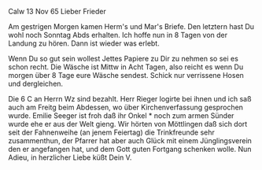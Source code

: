  Calw 13 Nov 65
Lieber Frieder

Am gestrigen Morgen kamen Herm's und Mar's Briefe. Den letztern hast Du wohl noch Sonntag Abds erhalten. Ich hoffe nun in 8 Tagen von der Landung zu hören. Dann ist wieder was erlebt.

Wenn Du so gut sein wollest Jettes Papiere zu Dir zu nehmen so sei es schon recht. Die Wäsche ist Mittw in Acht Tagen, also reicht es wenn Du morgen über 8 Tage eure Wäsche sendest. Schick nur verrissene Hosen und dergleichen.

Die 6 C an Herrn Wz sind bezahlt. Herr Rieger logirte bei ihnen und ich saß auch am Freitg beim Abdessen, wo über Kirchenverfassung gesprochen wurde. Emilie Seeger ist froh daß ihr Onkel <Dortenbach>* noch zum armen Sünder wurde ehe er aus der Welt gieng. Wir hörten von Möttlingen daß sich dort seit der Fahnenweihe (an jenem Feiertag) die Trinkfreunde sehr zusammenthun, der Pfarrer hat aber auch Glück mit einem Jünglingsverein den er angefangen hat, und dem Gott guten Fortgang schenken wolle. Nun Adieu, in herzlicher Liebe küßt
 Dein V.


